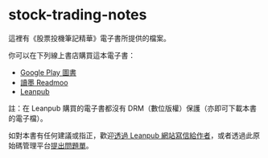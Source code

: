 # stock-trading-notes

這裡有《股票投機筆記精華》電子書所提供的檔案。

你可以在下列線上書店購買這本電子書：

- [Google Play 圖書](https://play.google.com/store/books/details/Victor_Lin_股票投機筆記精華?id=Hg-dDAAAQBAJ)
- [讀墨 Readmoo](https://readmoo.com/book/210095034000101)
- [Leanpub](https://leanpub.com/stocktrading2victory)

註：在 Leanpub 購買的電子書都沒有 DRM（數位版權）保護（亦即可下載本書的電子檔）。

如對本書有任何建議或指正，歡迎[透過 Leanpub 網站寫信給作者](https://leanpub.com/stocktrading2victory/email_author/new)，或者透過此原始碼管理平台[提出問題單](https://github.com/tsaibird/stock-trading-notes/issues)。

